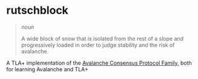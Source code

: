 # rutschblock

> *noun*
>
> A wide block of snow that is isolated from the rest of a slope and progressively loaded in order to judge stability and the risk of avalanche.


A TLA+ implementation of the [Avalanche Consensus Protocol Family](https://avalanchelabs.org/QmT1ry38PAmnhparPUmsUNHDEGHQusBLD6T5XJh4mUUn3v.pdf), both for learning Avalanche and TLA+
